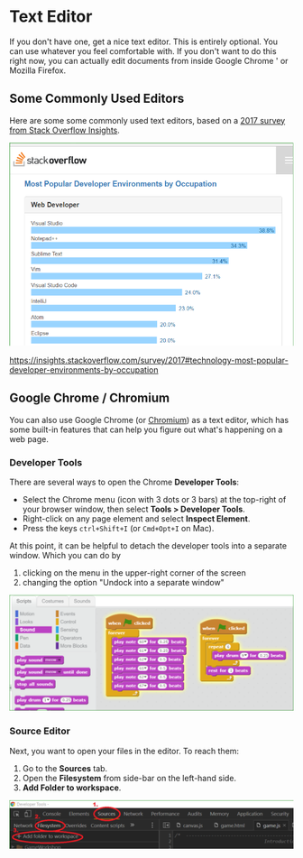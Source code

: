 # Text Editor

If you don't have one, get a nice text editor.  This is entirely optional.
You can use whatever you feel comfortable with.  If you don't want to do
this right now, you can actually edit documents from inside Google Chrome '
or Mozilla Firefox.


## Some Commonly Used Editors

Here are some some commonly used text editors, based on a [2017 survey from Stack Overflow Insights](https://insights.stackoverflow.com/survey/2017#technology-most-popular-developer-environments-by-occupation
). 

![](pics/0.PNG)

https://insights.stackoverflow.com/survey/2017#technology-most-popular-developer-environments-by-occupation


## Google Chrome / Chromium

You can also use Google Chrome (or [Chromium](https://www.chromium.org/Home)) as a text editor, which has some built-in features that can help you figure out what's happening on a web page.

### Developer Tools

There are several ways to open the Chrome **Developer Tools**:

* Select the Chrome menu (icon with 3 dots or 3 bars) at the top-right of your browser window, then select **Tools > Developer Tools**.
* Right-click on any page element and select **Inspect Element**.
* Press the keys `ctrl+Shift+I` (or `Cmd+Opt+I` on Mac).


At this point, it can be helpful to detach the developer tools into a
separate window.  Which you can do by 

1. clicking on the menu in the upper-right corner of the screen
2. changing the option "Undock into a separate window" 

![](pics/4.PNG)


### Source Editor

Next, you want to open your files in the editor.  To reach them:

1.  Go to the **Sources** tab. 
2.  Open the **Filesystem** from side-bar on the left-hand side.
3.  **Add Folder to workspace**.

![](pics/5.PNG) 
